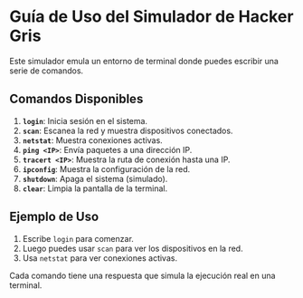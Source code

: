 # Guía de Uso del Simulador de Hacker Gris

Este simulador emula un entorno de terminal donde puedes escribir una serie de comandos.

## Comandos Disponibles
1. **`login`**: Inicia sesión en el sistema.
2. **`scan`**: Escanea la red y muestra dispositivos conectados.
3. **`netstat`**: Muestra conexiones activas.
4. **`ping <IP>`**: Envía paquetes a una dirección IP.
5. **`tracert <IP>`**: Muestra la ruta de conexión hasta una IP.
6. **`ipconfig`**: Muestra la configuración de la red.
7. **`shutdown`**: Apaga el sistema (simulado).
8. **`clear`**: Limpia la pantalla de la terminal.

## Ejemplo de Uso
1. Escribe `login` para comenzar.
2. Luego puedes usar `scan` para ver los dispositivos en la red.
3. Usa `netstat` para ver conexiones activas.

Cada comando tiene una respuesta que simula la ejecución real en una terminal.
